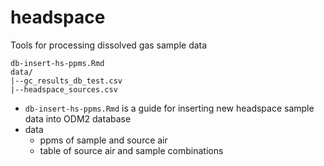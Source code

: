 # headspace

Tools for processing dissolved gas sample data

```
db-insert-hs-ppms.Rmd
data/
|--gc_results_db_test.csv
|--headspace_sources.csv
```

* `db-insert-hs-ppms.Rmd` is a guide for inserting new headspace sample data into ODM2 database
* data
    - ppms of sample and source air
    - table of source air and sample combinations